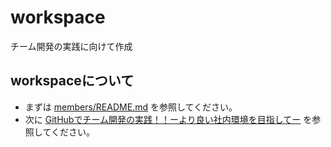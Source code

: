 workspace
=========

チーム開発の実践に向けて作成

## workspaceについて

- まずは [members/README.md](https://github.com/ncxx-sl-lab/members) を参照してください。
- 次に [GitHubでチーム開発の実践！！ーより良い社内環境を目指してー](https://speakerdeck.com/masashi_sutou/githubdetimukai-fa-falseshi-jian-yoriliang-ishe-nei-huan-jing-womu-zhi-site) を参照してください。
